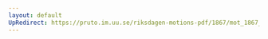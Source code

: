 ```yaml
---
layout: default
UpRedirect: https://pruto.im.uu.se/riksdagen-motions-pdf/1867/mot_1867__ak__168/mot_1867__ak__168-003.pdf
---
```

